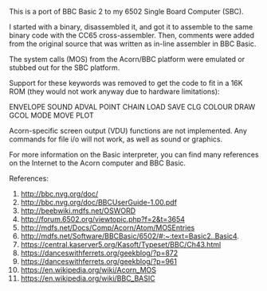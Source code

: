 This is a port of BBC Basic 2 to my 6502 Single Board Computer (SBC).

I started with a binary, disassembled it, and got it to assemble to
the same binary code with the CC65 cross-assembler. Then, comments
were added from the original source that was written as in-line
assembler in BBC Basic.

The system calls (MOS) from the Acorn/BBC platform were emulated
or stubbed out for the SBC platform.

Support for these keywords was removed to get the code to fit in a 16K
ROM (they would not work anyway due to hardware limitations):

ENVELOPE SOUND ADVAL POINT CHAIN LOAD SAVE CLG COLOUR DRAW GCOL MODE
MOVE PLOT

Acorn-specific screen output (VDU) functions are not implemented. Any
commands for file i/o will not work, as well as sound or graphics.

For more information on the Basic interpreter, you can find many
references on the Internet to the Acorn computer and BBC Basic.

References:

1. http://bbc.nvg.org/doc/
2. http://bbc.nvg.org/doc/BBCUserGuide-1.00.pdf
3. http://beebwiki.mdfs.net/OSWORD
4. http://forum.6502.org/viewtopic.php?f=2&t=3654
5. http://mdfs.net/Docs/Comp/Acorn/Atom/MOSEntries
6. http://mdfs.net/Software/BBCBasic/6502/#:~:text=Basic2.,Basic4.
7. https://central.kaserver5.org/Kasoft/Typeset/BBC/Ch43.html
8. https://danceswithferrets.org/geekblog/?p=872
9. https://danceswithferrets.org/geekblog/?p=961
10. https://en.wikipedia.org/wiki/Acorn_MOS
11. https://en.wikipedia.org/wiki/BBC_BASIC
